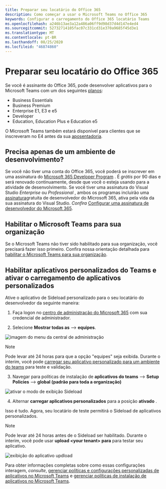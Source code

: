 ```yaml
---
title: Preparar seu locatário do Office 365
description: Como começar a usar o Microsoft Teams no Office 365
keywords: Configurar o carregamento do Office 365 locatário Teams
ms.openlocfilehash: a246b13ae3a12a486a06ff9d98d37d4d147e4ed4
ms.sourcegitcommit: 52732714105fac07c331cd31e370a9685f45d3e1
ms.translationtype: MT
ms.contentlocale: pt-BR
ms.lasthandoff: 08/25/2020
ms.locfileid: "46874860"
---
```

# <a name="prepare-your-office-365-tenant"></a>Preparar seu locatário do Office 365

Se você é assinante do Office 365, pode desenvolver aplicativos para o Microsoft Teams com um dos seguintes [planos](https://products.office.com/business/compare-more-office-365-for-business-plans):

* Business Essentials
* Business Premium
* Enterprise E1, E3 e e5
* Developer
* Education, Education Plus e Education e5

O Microsoft Teams também estará disponível para clientes que se inscreveram no E4 antes da sua [aposentadoria](https://support.office.com//article/important-information-for-office-365-enterprise-e4-customers-f9572348-43a2-43fa-a3d8-3b6c9c042147).

## <a name="just-need-a-development-environment"></a>Precisa apenas de um ambiente de desenvolvimento?

Se você não tiver uma conta do Office 365, você poderá se inscrever em uma assinatura do [Microsoft 365 Developer Program](https://developer.microsoft.com/microsoft-365/dev-program) . É *grátis* por 90 dias e será renovado continuamente, desde que você o esteja usando para a atividade de desenvolvimento. Se você tiver uma assinatura do Visual Studio *Enterprise* ou *Professional* , ambos os programas incluirão uma [assinatura](https://aka.ms/MyVisualStudioBenefits)gratuita de desenvolvedor do Microsoft 365, ativa pela vida da sua assinatura do Visual Studio. *Confira* [Configurar uma assinatura de desenvolvedor do Microsoft 365](https://docs.microsoft.com/office/developer-program/office-365-developer-program-get-started).

## <a name="enable-microsoft-teams-for-your-organization"></a>Habilitar o Microsoft Teams para sua organização 

Se o Microsoft Teams não tiver sido habilitado para sua organização, você precisará fazer isso primeiro. Confira nossa orientação detalhada para [habilitar o Microsoft Teams para sua organização](/microsoftteams/enable-features-office-365).

## <a name="enable-custom-teams-apps-and-turn-on-custom-app-uploading"></a>Habilitar aplicativos personalizados do Teams e ativar o carregamento de aplicativos personalizados

Ative o aplicativo de Sideload personalizado para o seu locatário do desenvolvedor da seguinte maneira:

1. Faça logon no [centro de administração do Microsoft 365](https://admin.microsoft.com/Adminportal/Home?source=applauncher#/homepage#/) com sua credencial de administrador. 

2. Selecione **Mostrar todas as**  -->  **equipes**. 

![imagem do menu da central de administração](~/assets/images/prepare-test-tenant/admin-center.png)

> [!Note] 
> Pode levar até 24 horas para que a opção "equipes" seja exibida. Durante o interim, você pode [carregar seu aplicativo personalizado para um ambiente do teams](/microsoftteams/upload-custom-apps#validate) para teste e validação.

3. Navegar para políticas de instalação de **aplicativos do teams**  -->  **Setup Policies**  -->  **global (padrão para toda a organização)**  

![ativar o modo de exibição Sideload](~/assets/images/prepare-test-tenant/turn-on-sideload.png)

4. Alternar **carregar aplicativos personalizados** para a posição **ativado** .

Isso é tudo. Agora, seu locatário de teste permitirá o Sideload de aplicativos personalizados.

> [!Note] 
> Pode levar até 24 horas antes de o Sideload ser habilitado. Durante o interim, você pode usar **upload \<your tenant> para** para testar seu aplicativo.

![exibição do aplicativo updload](~/assets/images/prepare-test-tenant/upload-for-contoso.png)

Para obter informações completas sobre como essas configurações interagem, *consulte*, [gerenciar políticas e configurações personalizadas de aplicativos no Microsoft Teams](https://docs.microsoft.com/microsoftteams/teams-custom-app-policies-and-settings) e [gerenciar políticas de instalação de aplicativos no Microsoft Teams](https://docs.microsoft.com/microsoftteams/teams-app-setup-policies).
